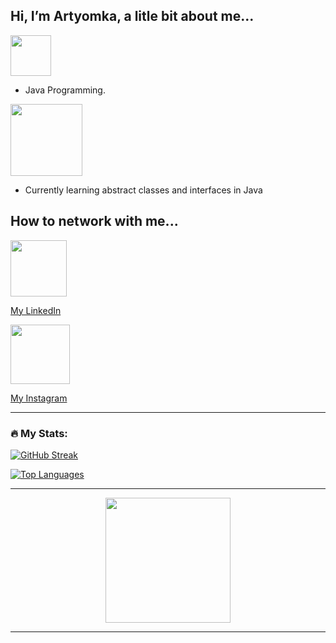 <h2> Hi, I’m Artyomka, a litle bit about me... </h2>

<!--- Interests Section --->
<div id="header" align="Left">
   <img src="https://img.shields.io/badge/Interests-red" width="65"/>
</div>

- Java Programming.

<!--- Currently Learning Section --->
<div id="header" align="Left">
   <img src="https://img.shields.io/badge/Currently Learning-orange" width="115"/>
</div>

- Currently learning abstract classes and interfaces in Java

<!--- Contacts Section --->
## How to network with me...

<div id="header" align="Left">
   <img src="https://img.shields.io/badge/LinkedIn-blue?logo=linkedin&logoColor=white&style=for-the-badge" width="90"/>
</div>

[My LinkedIn](https://linkedin.com/in/itsartyom/)

<div id="header" align="Left">
   <img src="https://img.shields.io/badge/Instagram-orange?logo=instagram&logoColor=white&style=for-the-badge" width="95"/>
</div>

[My Instagram](https://www.instagram.com/@artyomka_sw/)

---

### :fire: My Stats:
[![GitHub Streak](http://github-readme-streak-stats.herokuapp.com?user=itsartyomka&theme=tokyonight&date_format=M%20j%5B%2C%20Y%5D)](https://git.io/streak-stats)

[![Top Languages](https://github-readme-stats.vercel.app/api/top-langs/?username=itsartyomka&theme=vision-friendly-dark)](https://github.com/anuraghazra/github-readme-stats)

---

<!--- Cool Gif at the end. --->
<div id="header" align="center">
  <img src="https://media.giphy.com/media/gjrYDwbjnK8x36xZIO/giphy.gif" width="200"/>
</div>

---

<img src="https://komarev.com/ghpvc/?username=itsartyomka&style=flat-square&color=blue" alt=""/>
